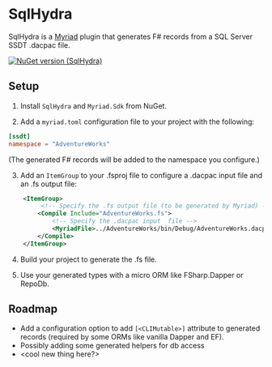# SqlHydra
SqlHydra is a [Myriad](https://github.com/MoiraeSoftware/myriad) plugin that generates F# records from a SQL Server SSDT .dacpac file.

[![NuGet version (SqlHydra)](https://img.shields.io/nuget/v/SqlHydra.svg?style=flat-square)](https://www.nuget.org/packages/SqlHydra/)

## Setup

1) Install `SqlHydra` and `Myriad.Sdk` from NuGet.

2) Add a `myriad.toml` configuration file to your project with the following:

```toml
[ssdt]
namespace = "AdventureWorks"
```

(The generated F# records will be added to the namespace you configure.)

3) Add an `ItemGroup` to your .fsproj file to configure a .dacpac input file and an .fs output file:

```xml
    <ItemGroup>
         <!-- Specify the .fs output file (to be generated by Myriad) -->
        <Compile Include="AdventureWorks.fs">
            <!-- Specify the .dacpac input  file -->
            <MyriadFile>../AdventureWorks/bin/Debug/AdventureWorks.dacpac</MyriadFile>
        </Compile>
    </ItemGroup>

```

4) Build your project to generate the .fs file.

5) Use your generated types with a micro ORM like FSharp.Dapper or RepoDb.



## Roadmap

* Add a configuration option to add `[<CLIMutable>]` attribute to generated records (required by some ORMs like vanilla Dapper and EF).
* Possibly adding some generated helpers for db access
* <cool new thing here?>

